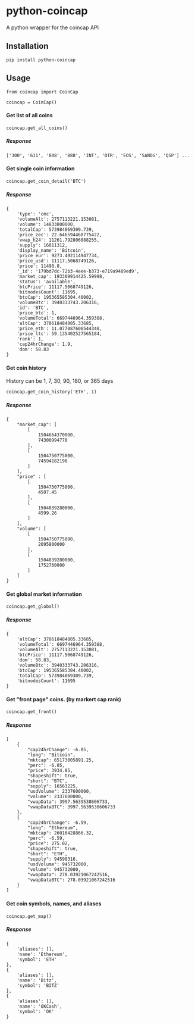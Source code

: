 # python-coincap
A python wrapper for the coincap API


## Installation

```
pip install python-coincap
```

## Usage

```
from coincap import CoinCap

coincap = CoinCap()
```

 
#### Get list of all coins
 ```
 coincap.get_all_coins()
 ```
 
##### Response
```
['300', '611', '808', '888', 'INT', 'DTR', 'EOS', 'SANDG', 'QSP'] ...
```

#### Get single coin information
 ```
 coincap.get_coin_detail('BTC')
 ```
 
##### Response
```
{
	'type': 'cmc',
	'volumeAlt': 2757113221.153081,
	'volume': 14833800000,
	'totalCap': 573984069309.739,
	'price_zec': 22.646594468775422,
	'vwap_h24': 11261.792806088255,
	'supply': 16811312,
	'display_name': 'Bitcoin',
	'price_eur': 9273.492114947734,
	'price_usd': 11117.5068749126,
	'price': 11498.8,
	'_id': '179bd7dc-72b3-4eee-b373-e719a9489ed9',
	'market_cap': 193309914425.59998,
	'status': 'available',
	'btcPrice': 11117.5068749126,
	'bitnodesCount': 11695,
	'btcCap': 195365585304.40002,
	'volumeBtc': 3940333743.206316,
	'id': 'BTC',
	'price_btc': 1,
	'volumeTotal': 6697446964.359388,
	'altCap': 378618484005.33685,
	'price_eth': 11.077087606544348,
	'price_ltc': 59.135402527565184,
	'rank': 1,
	'cap24hrChange': 1.9,
	'dom': 58.83
}
```

#### Get coin history

History can be 1, 7, 30, 90, 180, or 365 days
 ```
 coincap.get_coin_history('ETH', 1)
 ```
 
##### Response
```
{
    "market_cap": [
        [
            1504664370000,  
            74300994770     
        ],
        [
            1504750775000,
            74594182198
        ]
    ],
    "price" : [
        [
            1504750775000,
            4507.45 
        ],
        [
            1504839280000,
            4599.26
        ]
    ],
    "volume": [
        [
            1504750775000,  
            2095800000   
        ],
        [
            1504839280000,
            1752760000
        ]
    ]
}
```

#### Get global market information
 ```
 coincap.get_global()
 ```
 
##### Response
```
{
	'altCap': 378618484005.33685,
	'volumeTotal': 6697446964.359388,
	'volumeAlt': 2757113221.153081,
	'btcPrice': 11117.5068749126,
	'dom': 58.83,
	'volumeBtc': 3940333743.206316,
	'btcCap': 195365585304.40002,
	'totalCap': 573984069309.739,
	'bitnodesCount': 11695
}
```

#### Get "front page" coins. (by markert cap rank)
 ```
 coincap.get_front()
 ```
 
##### Response
```
[
    {
        "cap24hrChange": -6.05,
        "long": "Bitcoin",
        "mktcap": 65173805891.25,
        "perc": -6.05,
        "price": 3934.85,
        "shapeshift": true,
        "short": "BTC",
        "supply": 16563225,
        "usdVolume": 2337600000,
        "volume": 2337600000,
        "vwapData": 3997.5639538606733,
        "vwapDataBTC": 3997.5639538606733
    },
    {
        "cap24hrChange": -6.59,
        "long": "Ethereum",
        "mktcap": 26016428866.32,
        "perc": -6.59,
        "price": 275.02,
        "shapeshift": true,
        "short": "ETH",
        "supply": 94598316,
        "usdVolume": 945732000,
        "volume": 945732000,
        "vwapData": 278.03921067242516,
        "vwapDataBTC": 278.03921067242516
    }
]
```

#### Get coin symbols, names, and aliases
 ```
 coincap.get_map()
 ```
 
##### Response
```
{
	'aliases': [],
	'name': 'Ethereum',
	'symbol': 'ETH'
}, 
{
	'aliases': [],
	'name': 'Bitz',
	'symbol': 'BITZ'
}, 
{
	'aliases': [],
	'name': 'OKCash',
	'symbol': 'OK'
}
```

